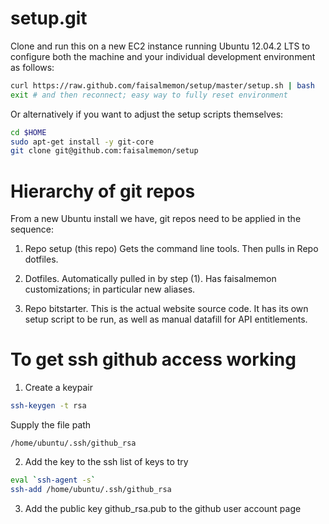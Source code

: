 setup.git
=========
Clone and run this on a new EC2 instance running Ubuntu 12.04.2 LTS to
configure both the machine and your individual development environment as
follows:

```sh
curl https://raw.github.com/faisalmemon/setup/master/setup.sh | bash
exit # and then reconnect; easy way to fully reset environment
```

Or alternatively if you want to adjust the setup scripts themselves:
```sh
cd $HOME
sudo apt-get install -y git-core
git clone git@github.com:faisalmemon/setup
```


Hierarchy of git repos
======================

From a new Ubuntu install we have, git repos need to be applied in the sequence:

1.  Repo setup (this repo)
Gets the command line tools.  Then pulls in Repo dotfiles.

2.  Dotfiles.
Automatically pulled in by step (1).  Has faisalmemon customizations; in particular new aliases.

3.  Repo bitstarter.
This is the actual website source code.  It has its own setup script to be run, as well as manual
datafill for API entitlements.


To get ssh github access working
================================

1.  Create a keypair
```sh
ssh-keygen -t rsa
```
Supply the file path
```
/home/ubuntu/.ssh/github_rsa
```

2.  Add the key to the ssh list of keys to try
```sh
eval `ssh-agent -s`
ssh-add /home/ubuntu/.ssh/github_rsa
```

3.  Add the public key github_rsa.pub to the github user account page

